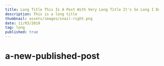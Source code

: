 ```yaml
---
title: Long Title This Is A Post With Very Long Title It's So Long I Don't Know What To Say
description: This is a long title
thumbnail: assets/images/snail-right.png
date: 11/03/2019
tag: long
published: true
---
```


# a-new-published-post
